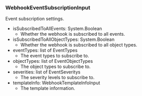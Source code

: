 ### WebhookEventSubscriptionInput
Event subscription settings.

- isSubscribedToAllEvents: System.Boolean
  - Whether the webhook is subscribed to all events.
- isSubscribedToAllObjectTypes: System.Boolean
  - Whether the webhook is subscribed to all object types.
- eventTypes: list of EventTypes
  - The event types to subscribe to.
- objectTypes: list of EventObjectTypes
  - The object types to subscribe to.
- severities: list of EventSeveritys
  - The severity levels to subscribe to.
- templateInfo: WebhookTemplateInfoInput
  - The template information.
